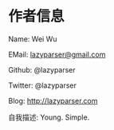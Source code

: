 # 作者信息

Name: Wei Wu

EMail: lazyparser@gmail.com

Github: @lazyparser

Twitter: @lazyparser

Blog: http://lazyparser.com

自我描述: Young. Simple.

